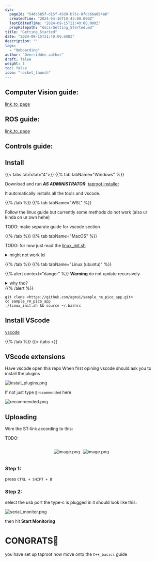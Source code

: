 ```yaml
---
sys:
  pageId: "54dc585f-d15f-45d0-b75c-8fdc66a854a8"
  createdTime: "2024-04-16T19:43:00.000Z"
  lastEditedTime: "2024-09-15T21:40:00.000Z"
  propFilepath: "docs/Getting_Started.md"
title: "Getting_Started"
date: "2024-09-15T21:40:00.000Z"
description: ""
tags:
  - "Onboarding"
author: "Overridden author"
draft: false
weight: 1
toc: false
icon: "rocket_launch"
---
```


## Computer Vision guide:

[link_to_page](86d45bc0-388b-4d26-8848-44f255f73d0e)

## ROS guide:

[link_to_page](3c76c1de-ec8f-46d6-8b0a-294005edc2d5)

## Controls guide:

## Install

{{< tabs tabTotal="4">}}
{{% tab tabName="Windows" %}}

Download and run _**AS ADMINISTRATOR**_: [taproot installer](https://github.com/Thornbots/TeachingFreshies/releases/tag/1.0)

It automatically installs all the tools and vscode.

{{% /tab %}}
{{% tab tabName="WSL" %}}

Follow the linux guide but currently some methods do not work (also ur kinda on ur own hehe)

TODO: make separate guide for vscode section

{{% /tab %}}
{{% tab tabName="MacOS" %}}

TODO: for now just read the [linux_init.sh](https://github.com/agmui/sample_rm_pico_app/blob/main/linux_init.sh)

<details>
<summary>might not work lol</summary>

`brew install libusb pkg-config`

Next install: [vscode](https://code.visualstudio.com/Download)

</details>

{{% /tab %}}
{{% tab tabName="Linux (ubuntu)" %}}

{{% alert context="danger" %}}
**Warning** do not update recursively
<details>
<summary>why tho?</summary>
There are some submodules that may go on for a while (like tinyusb) and I highly
recommend you don't need to get them.
If you want to see what submodules I update just look in `linux_init.sh`
</details>
{{% /alert %}}

```shell
git clone <https://github.com/agmui/sample_rm_pico_app.git>
cd sample_rm_pico_app
./linux_init.sh && source ~/.bashrc
```

## Install VScode

[vscode](https://code.visualstudio.com/Download)

{{% /tab %}}
{{< /tabs >}}

## VScode extensions

Have vscode open this repo
When first opining vscode should ask you to install the plugins

![install_plugins.png](https://prod-files-secure.s3.us-west-2.amazonaws.com/d518164a-d88e-44d1-a4ee-3adb3bd8bce0/89bd30f0-1825-4e77-867b-0a41ce370880/install_plugins.png?X-Amz-Algorithm=AWS4-HMAC-SHA256&X-Amz-Content-Sha256=UNSIGNED-PAYLOAD&X-Amz-Credential=ASIAZI2LB466YGCOLDCH%2F20250207%2Fus-west-2%2Fs3%2Faws4_request&X-Amz-Date=20250207T190057Z&X-Amz-Expires=3600&X-Amz-Security-Token=IQoJb3JpZ2luX2VjEGIaCXVzLXdlc3QtMiJHMEUCIDolMRhcUcIsBWcXcQNOLB0hXvbq4nyJDuf8ZyI%2F4ZUbAiEAiA9JzyBIErKxNN%2Flcugo4%2Bd79Abm7vzqfnZ%2BmYXLzhUq%2FwMIexAAGgw2Mzc0MjMxODM4MDUiDDay6txxg6F7qe8cXyrcA0urbz6hehKQDDsOOuBox2ZJOQQK12PoeKOgWqznQoWrhgEtjJ6Ayylo%2BmMLVvgC5vZhq2LGXbIxhwwOkUGDfkKD%2BccEFE%2Fr4ZG0aLmwo15LDzhOgrPYvKBSIg%2Bqvhp4McGQXxZGgv35nBDRCgdgc4NWGJBhsT9RSXhKo61HSaazXBR1edP1eq%2BatbTr0C2VjG4w8gX%2B2ahVv5RgT68F2HVowwZB96q2e6G58MvIqA7yrxW1BoAJPoP0TtijqtK2mJgbnTBA2D7DhuNXMETXQDdQb5FkeRFsYF3JvTvfw7ed07do5SIUvmiGAb9BuzkYz8QjRHpSRPB3f1Wv3O%2B8AnfO4phn3Ob7MXDORnch7Pw6P1xCc0%2BB1rmXM%2BFh6M%2FlJSJPlAUbr5%2Bjefiz0mPswMYAbqvr3WCoZm5b03aZ%2BsUslhxBY85PEOPIc9dg5tJ%2FhEv0mE0hY60H1jGgGIPapQZUEbExfgp4LECSnqXUKulHhhZp6iNVMhLFEpHe%2FNFXOr3U9U306bwuTu15fuY%2Bf%2FXKRz9CzroHNEMENmZjvCwJqxDow%2B66sI2mSzQ%2FIMRCxBzlxysO7ru6ToAFd32GTDlyM8KwRR1JAdERRpCLTRAJTrb9WStjj907tf0JML%2Bamb0GOqUBMSjZ%2B9Vglruuinl5WZqWMeyGFkVYQv2RNnC%2BYXcAVPga29eeNLekjxqlTxMlBV0vB%2FFs8Mi4SsyCSdC3IN5W8%2FXJseWJikrYRcxTyiMwCjFzPxU1O9XTo%2BCIz2v20xlbrH4IBpalvGpND9P3kWp6uf2Jd%2BjdEcbaSMpQR0Nh6VDPB3nce%2FO1karpNk4ZzoQAPkVnKAYI2DL4CQjU6sXOT%2FGrGJsD&X-Amz-Signature=26f74cdc483ddef1922c61f1c413689f02976c17dc0d380e4ee193eccd41fd3f&X-Amz-SignedHeaders=host&x-id=GetObject)

If not just type `@recommended` here  

![recommended.png](https://prod-files-secure.s3.us-west-2.amazonaws.com/d518164a-d88e-44d1-a4ee-3adb3bd8bce0/61e661e9-5d85-4dfc-be0d-8d2097a5e793/recommended.png?X-Amz-Algorithm=AWS4-HMAC-SHA256&X-Amz-Content-Sha256=UNSIGNED-PAYLOAD&X-Amz-Credential=ASIAZI2LB466YGCOLDCH%2F20250207%2Fus-west-2%2Fs3%2Faws4_request&X-Amz-Date=20250207T190057Z&X-Amz-Expires=3600&X-Amz-Security-Token=IQoJb3JpZ2luX2VjEGIaCXVzLXdlc3QtMiJHMEUCIDolMRhcUcIsBWcXcQNOLB0hXvbq4nyJDuf8ZyI%2F4ZUbAiEAiA9JzyBIErKxNN%2Flcugo4%2Bd79Abm7vzqfnZ%2BmYXLzhUq%2FwMIexAAGgw2Mzc0MjMxODM4MDUiDDay6txxg6F7qe8cXyrcA0urbz6hehKQDDsOOuBox2ZJOQQK12PoeKOgWqznQoWrhgEtjJ6Ayylo%2BmMLVvgC5vZhq2LGXbIxhwwOkUGDfkKD%2BccEFE%2Fr4ZG0aLmwo15LDzhOgrPYvKBSIg%2Bqvhp4McGQXxZGgv35nBDRCgdgc4NWGJBhsT9RSXhKo61HSaazXBR1edP1eq%2BatbTr0C2VjG4w8gX%2B2ahVv5RgT68F2HVowwZB96q2e6G58MvIqA7yrxW1BoAJPoP0TtijqtK2mJgbnTBA2D7DhuNXMETXQDdQb5FkeRFsYF3JvTvfw7ed07do5SIUvmiGAb9BuzkYz8QjRHpSRPB3f1Wv3O%2B8AnfO4phn3Ob7MXDORnch7Pw6P1xCc0%2BB1rmXM%2BFh6M%2FlJSJPlAUbr5%2Bjefiz0mPswMYAbqvr3WCoZm5b03aZ%2BsUslhxBY85PEOPIc9dg5tJ%2FhEv0mE0hY60H1jGgGIPapQZUEbExfgp4LECSnqXUKulHhhZp6iNVMhLFEpHe%2FNFXOr3U9U306bwuTu15fuY%2Bf%2FXKRz9CzroHNEMENmZjvCwJqxDow%2B66sI2mSzQ%2FIMRCxBzlxysO7ru6ToAFd32GTDlyM8KwRR1JAdERRpCLTRAJTrb9WStjj907tf0JML%2Bamb0GOqUBMSjZ%2B9Vglruuinl5WZqWMeyGFkVYQv2RNnC%2BYXcAVPga29eeNLekjxqlTxMlBV0vB%2FFs8Mi4SsyCSdC3IN5W8%2FXJseWJikrYRcxTyiMwCjFzPxU1O9XTo%2BCIz2v20xlbrH4IBpalvGpND9P3kWp6uf2Jd%2BjdEcbaSMpQR0Nh6VDPB3nce%2FO1karpNk4ZzoQAPkVnKAYI2DL4CQjU6sXOT%2FGrGJsD&X-Amz-Signature=1e7add1bf5dd2eb262a1b1f866103317739a6ee675cc9c5f73747677a262a8c7&X-Amz-SignedHeaders=host&x-id=GetObject)

## Uploading

Wire the ST-link according to this:

TODO:

<div style="display: flex;flex-direction: row; column-gap:10px; max-width: 630px;justify-content: center;">
<div>

![image.png](https://prod-files-secure.s3.us-west-2.amazonaws.com/d518164a-d88e-44d1-a4ee-3adb3bd8bce0/210ecb78-1116-4d7b-b9b7-2292f66fa2c2/image.png?X-Amz-Algorithm=AWS4-HMAC-SHA256&X-Amz-Content-Sha256=UNSIGNED-PAYLOAD&X-Amz-Credential=ASIAZI2LB4663NFYDEY4%2F20250207%2Fus-west-2%2Fs3%2Faws4_request&X-Amz-Date=20250207T190059Z&X-Amz-Expires=3600&X-Amz-Security-Token=IQoJb3JpZ2luX2VjEGIaCXVzLXdlc3QtMiJIMEYCIQCxAQMAKpdHZA%2F8tcYC0kBa1alQJOY9kQqq5zxS%2Bff9CwIhALSC7PoLX6MmIBcuc4pN%2Bx1ETRKFU7XIaPZcMGx%2FyWqWKv8DCHsQABoMNjM3NDIzMTgzODA1IgyomhWKY5z5vMU25XEq3ANtOSjrOF1Xqc1q8V7%2F3Y9NXj3F9RdNbThUgdZvt3ai7zBivFs5uGfYc4KAV1hhNFqIVJpGQrmnv41iyCrqeGTA8gofo4j4qDVyVeuvMJZAB5H6mE4dQ%2BaDsnYa7E0dkk3byYwodU36Dpz2f5zwFt9rNg1tXyfLq1sJt48rvQQ9Aml6fj61%2FaOfFqTMpGOx3GvlSBDJQyMtzPHjxFIPHmxpj0356x9WVUNr7SzcZU%2Bm2PJfuIo1%2BhPncb09njNZ6PTT%2FziHtQ%2BQOZoiywwvo5nleOjaj%2BCLnJ24Jag4cUcGRJYgNulPCKNq8PvoGKwHSJ8N7dPhEZVycEO326uwQ5cVl9BZva1%2FTZnpm8X1%2BgtoQIZHioNBpWBxBy5BQYNu2cweM7ppDkMmWd3%2BdQhDX9t7em%2BjgwhsnS2kEqtmXJDxe07g9XriDuPt1EBsefSM4K317KmChGbPBW3WkaMSUAt5IiH%2F9h4syLv7ZxJRhqHWjABIoOt59nPlEJdBG91L6sWMkjONSi0%2BUgWSQBDaF8ByrS2CRjB91m4u65ra32RVRO6etxNfW4DZ5ITMXmOKrnGYQIZQyKXcvSC2ZHK%2Bg0QzcHguiGIp9jkn2N5wvwPAozgZjUEER%2FwamFuNIzC6mpm9BjqkAWLKaOGduB3kqQF5jvx6fpDcvFylfWLYyS5uD%2BcDSAGht%2BLzwbxLOSyo6nIFr2F%2FouM67UiGMVCexegc0yewAO76TzgKA%2FrFKAm6szJkT21gEBQxO%2F0AqHgth4tCS0lVwZp%2BnvPNal7AWafC64Ha%2FEJx9Md%2BBr%2B0ia%2FF6ABWO3de0NkyLZAbeXeTHnYkGQYOovZ7aX3L7nNnrpxkqriOT5CFPZZK&X-Amz-Signature=e9cd74bc8b9b5f27a550f39f568bc99416796318bb63070650f10e6a71488bce&X-Amz-SignedHeaders=host&x-id=GetObject)

</div>
<div>

![image.png](https://prod-files-secure.s3.us-west-2.amazonaws.com/d518164a-d88e-44d1-a4ee-3adb3bd8bce0/33a0fd0f-8ca6-4a86-8e09-26e95ded1fff/image.png?X-Amz-Algorithm=AWS4-HMAC-SHA256&X-Amz-Content-Sha256=UNSIGNED-PAYLOAD&X-Amz-Credential=ASIAZI2LB4663CHCVZGS%2F20250207%2Fus-west-2%2Fs3%2Faws4_request&X-Amz-Date=20250207T190059Z&X-Amz-Expires=3600&X-Amz-Security-Token=IQoJb3JpZ2luX2VjEGIaCXVzLXdlc3QtMiJHMEUCIQDmSKl%2BhCR4DLcfRRN2c9wHXguYwgZk2InL21vNrsmx%2BQIgKm5SC2qZMBu9pcxopy%2FuwT8Zl5AUDcU4P%2FyBcQh4q1Qq%2FwMIexAAGgw2Mzc0MjMxODM4MDUiDGUSFPUWyJzfcouHVSrcA1%2BC7FWyBjc3JztDhx4qR6y%2FuTXb3%2BJvDHinJSlawXc1ZEm6Iwpdb%2BBS3kTDpd%2FuulwdbD11TBaonJ0YnuW1qoD3C2Gj9EO%2FpJliBAgiG7ql3hJ2aULduyX4j%2FMpUZEIqOuc3g%2BNxOQAR7do%2Bj1NmQakGKHWonxW89C6h5KGABTSCRpMMkmwirfiHJb3Tc%2F2bTb0OHJdXMstanxIdsz1rCCxMjmE30twmYcZkGDjijv3AsEGk5M%2BXViVAqP4qkmGGobYhH%2F1FGwi2%2Bi1alBl6FiwBXxQ0I9WtMn%2FJaZCCnBOSL%2FPkhkK8ws6TdGLxQCqY7s0D%2F9u8V9h9L%2BjapFgubHqnn1t3PjAsV4F2RBTfZQBDZ1smqw%2BzGH6N6%2BCgmrw1dxTqU%2FizPm8P8F439S9cUAyl3UlheSoBbXsFFEp15kESSM05%2BSnlapuJcoBlS08eNdIflAtL5OtYjMzswQv5WGuzum42IcpNkL4yNOGWZKAQ8B9YM0RhHzxUS5WApVQjYq9747n1et9RbUivY9g9HsERoZONguoco8cWanv7tegdtE3RG0m3FhJhFGprA4m9Wg7zVq3iYeRXauBvCPRct1ACKWm%2Fuy2s91NbJFkkWx7BM%2B4I49F4zYyJaJEMOGamb0GOqUBW7RTSqe1ybnEiiMO33p%2FpAlV3n%2Bo2HkEPG71C8c%2B7XUW9z8w6B%2BwVXoXMzrTWD2Yk5hz2buVqTkNuQS%2BDG0U%2BWCCcYD6dwlG0tgmsuPtEZ4w5HV0w2mtk84XbdxbeC5fBjb16FtUlLsVh2R0i6fsplhGO7RtMbBC3OD%2FheDXs7869VLibrT%2FAXvkMdi4Y1WvYG%2BFyLfQWi0Ui6I1dU48ndvM%2FSgz&X-Amz-Signature=1c0795c30582699ce4a6a4b016f2318e7b11e6195779800616fc680dab748ef2&X-Amz-SignedHeaders=host&x-id=GetObject)

</div>
</div>

### Step 1:

press `CTRL + SHIFT + B`

### Step 2:

select the usb port the type-c is plugged in it should look like this:

![serial_monitor.png](https://prod-files-secure.s3.us-west-2.amazonaws.com/d518164a-d88e-44d1-a4ee-3adb3bd8bce0/f03f4774-05d4-4393-b6a0-d5efb6d315ab/serial_monitor.png?X-Amz-Algorithm=AWS4-HMAC-SHA256&X-Amz-Content-Sha256=UNSIGNED-PAYLOAD&X-Amz-Credential=ASIAZI2LB466YGCOLDCH%2F20250207%2Fus-west-2%2Fs3%2Faws4_request&X-Amz-Date=20250207T190057Z&X-Amz-Expires=3600&X-Amz-Security-Token=IQoJb3JpZ2luX2VjEGIaCXVzLXdlc3QtMiJHMEUCIDolMRhcUcIsBWcXcQNOLB0hXvbq4nyJDuf8ZyI%2F4ZUbAiEAiA9JzyBIErKxNN%2Flcugo4%2Bd79Abm7vzqfnZ%2BmYXLzhUq%2FwMIexAAGgw2Mzc0MjMxODM4MDUiDDay6txxg6F7qe8cXyrcA0urbz6hehKQDDsOOuBox2ZJOQQK12PoeKOgWqznQoWrhgEtjJ6Ayylo%2BmMLVvgC5vZhq2LGXbIxhwwOkUGDfkKD%2BccEFE%2Fr4ZG0aLmwo15LDzhOgrPYvKBSIg%2Bqvhp4McGQXxZGgv35nBDRCgdgc4NWGJBhsT9RSXhKo61HSaazXBR1edP1eq%2BatbTr0C2VjG4w8gX%2B2ahVv5RgT68F2HVowwZB96q2e6G58MvIqA7yrxW1BoAJPoP0TtijqtK2mJgbnTBA2D7DhuNXMETXQDdQb5FkeRFsYF3JvTvfw7ed07do5SIUvmiGAb9BuzkYz8QjRHpSRPB3f1Wv3O%2B8AnfO4phn3Ob7MXDORnch7Pw6P1xCc0%2BB1rmXM%2BFh6M%2FlJSJPlAUbr5%2Bjefiz0mPswMYAbqvr3WCoZm5b03aZ%2BsUslhxBY85PEOPIc9dg5tJ%2FhEv0mE0hY60H1jGgGIPapQZUEbExfgp4LECSnqXUKulHhhZp6iNVMhLFEpHe%2FNFXOr3U9U306bwuTu15fuY%2Bf%2FXKRz9CzroHNEMENmZjvCwJqxDow%2B66sI2mSzQ%2FIMRCxBzlxysO7ru6ToAFd32GTDlyM8KwRR1JAdERRpCLTRAJTrb9WStjj907tf0JML%2Bamb0GOqUBMSjZ%2B9Vglruuinl5WZqWMeyGFkVYQv2RNnC%2BYXcAVPga29eeNLekjxqlTxMlBV0vB%2FFs8Mi4SsyCSdC3IN5W8%2FXJseWJikrYRcxTyiMwCjFzPxU1O9XTo%2BCIz2v20xlbrH4IBpalvGpND9P3kWp6uf2Jd%2BjdEcbaSMpQR0Nh6VDPB3nce%2FO1karpNk4ZzoQAPkVnKAYI2DL4CQjU6sXOT%2FGrGJsD&X-Amz-Signature=148343361df85549879d6b1b0cc671f9e2252029e50d61b60879dcde29964207&X-Amz-SignedHeaders=host&x-id=GetObject)

then hit **Start Monitoring**

# CONGRATS🎉

you have set up taproot now move onto the `C++_basics` guide
